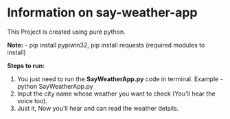 # Information on say-weather-app

This Project is created using pure python.

<b>Note:</b> - pip install pypiwin32, pip install requests (required modules to install)

<b>Steps to run:</b>
1. You just need to run the <b>SayWeatherApp.py</b> code in terminal.
Example - python SayWeatherApp.py
2. Input the city name whose weather you want to check (You'll hear the voice too).
3. Just it, Now you'll hear and can read the weather details.